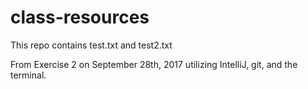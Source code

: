 # class-resources
This repo contains test.txt and test2.txt

From Exercise 2 on September 28th, 2017 utilizing IntelliJ, git, and the terminal.
